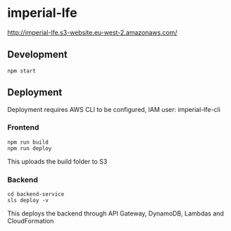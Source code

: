 # imperial-lfe
http://imperial-lfe.s3-website.eu-west-2.amazonaws.com/

## Development
`npm start`

## Deployment

Deployment requires AWS CLI to be configured, IAM user: imperial-lfe-cli

### Frontend
```
npm run build
npm run deploy
```

This uploads the build folder to S3 

### Backend
```
cd backend-service
sls deploy -v
```

This deploys the backend through API Gateway, DynamoDB, Lambdas and CloudFormation
